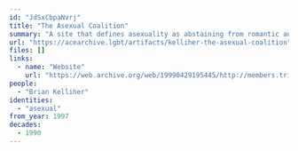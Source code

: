 ```yaml
---
id: "JdSxCbpaNvrj"
title: "The Asexual Coalition"
summary: "A site that defines asexuality as abstaining from romantic and sexual relationships"
url: "https://acearchive.lgbt/artifacts/kelliher-the-asexual-coalition"
files: []
links:
  - name: "Website"
    url: "https://web.archive.org/web/19990429195445/http://members.tripod.com/~asexual/coalition.html"
people:
  - "Brian Kelliher"
identities:
  - "asexual"
from_year: 1997
decades:
  - 1990
---
```

